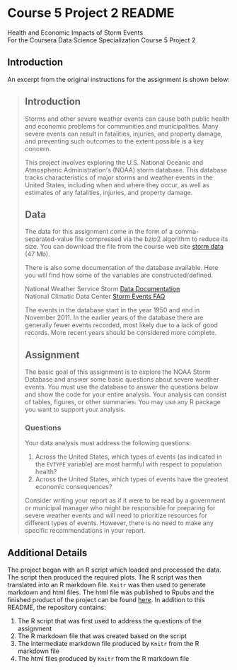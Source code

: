 # Course 5 Project 2 README  
Health and Economic Impacts of Storm Events  
For the Coursera Data Science Specialization Course 5 Project 2

## Introduction  
An excerpt from the original instructions for the assignment is shown below:

>## Introduction  
>Storms and other severe weather events can cause both public health and
economic problems for communities and municipalities. Many severe events can
result in fatalities, injuries, and property damage, and preventing such
outcomes to the extent possible is a key concern.
>
>This project involves exploring the U.S. National Oceanic and Atmospheric
Administration's (NOAA) storm database. This database tracks characteristics of
major storms and weather events in the United States, including when and where
they occur, as well as estimates of any fatalities, injuries, and property
damage.
>
>## Data  
>The data for this assignment come in the form of a comma-separated-value file
compressed via the bzip2 algorithm to reduce its size. You can download the file
from the course web site [storm data][1] (47 Mb).
>
>[1]: https://d396qusza40orc.cloudfront.net/repdata%2Fdata%2FStormData.csv.bz2
>
>There is also some documentation of the database available. Here you will find
how some of the variables are constructed/defined.
>
>National Weather Service Storm [Data Documentation][2]  
National Climatic Data Center [Storm Events FAQ][3]
>
>[2]: https://d396qusza40orc.cloudfront.net/repdata%2Fpeer2_doc%2Fpd01016005curr.pdf
>[3]: https://d396qusza40orc.cloudfront.net/repdata%2Fpeer2_doc%2FNCDC%20Storm%20Events-FAQ%20Page.pdf
>
>The events in the database start in the year 1950 and end in November 2011. In
the earlier years of the database there are generally fewer events recorded,
most likely due to a lack of good records. More recent years should be
considered more complete.
>
>## Assignment  
>The basic goal of this assignment is to explore the NOAA Storm Database and
answer some basic questions about severe weather events. You must use the
database to answer the questions below and show the code for your entire
analysis. Your analysis can consist of tables, figures, or other summaries.
You may use any R package you want to support your analysis.
>
>### Questions  
>Your data analysis must address the following questions:
>
>1. Across the United States, which types of events (as indicated in the
`EVTYPE` variable) are most harmful with respect to population health?  
>2. Across the United States, which types of events have the greatest economic
consequences?
>
>Consider writing your report as if it were to be read by a government or
municipal manager who might be responsible for preparing for severe weather
events and will need to prioritize resources for different types of events.
However, there is no need to make any specific recommendations in your report.

## Additional Details  
The project began with an R script which loaded and processed the data. The
script then produced the required plots. The R script was then translated into
an R markdown file. `Knitr` was then used to generate markdown and html files.
The html file was published to Rpubs and the finished product of the project can
be found [here](https://rpubs.com/jtzingsheim/459631). In addition to this
README, the repository contains:

1. The R script that was first used to address the questions of the assignment
2. The R markdown file that was created based on the script
3. The intermediate markdown file produced by `Knitr` from the R markdown file
4. The html files produced by `Knitr` from the R markdown file

